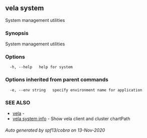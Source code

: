 ## vela system

System management utilities

### Synopsis

System management utilities

### Options

```
  -h, --help   help for system
```

### Options inherited from parent commands

```
  -e, --env string   specify environment name for application
```

### SEE ALSO

* [vela](vela.md)	 - 
* [vela system info](vela_system_info.md)	 - Show vela client and cluster chartPath

###### Auto generated by spf13/cobra on 13-Nov-2020
